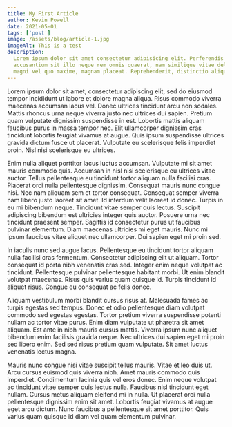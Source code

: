 ```yaml
---
title: My First Article
author: Kevin Powell
date: 2021-05-01
tags: ['post']
image: /assets/blog/article-1.jpg
imageAlt: This is a test
description:
  Lorem ipsum dolor sit amet consectetur adipisicing elit. Perferendis
  accusantium sit illo neque rem omnis quaerat, nam similique vitae delectus ad
  magni vel quo maxime, magnam placeat. Reprehenderit, distinctio aliquam?
---
```


Lorem ipsum dolor sit amet, consectetur adipiscing elit, sed do eiusmod tempor
incididunt ut labore et dolore magna aliqua. Risus commodo viverra maecenas
accumsan lacus vel. Donec ultrices tincidunt arcu non sodales. Mattis rhoncus
urna neque viverra justo nec ultrices dui sapien. Pretium quam vulputate
dignissim suspendisse in est. Lobortis mattis aliquam faucibus purus in massa
tempor nec. Elit ullamcorper dignissim cras tincidunt lobortis feugiat vivamus
at augue. Quis ipsum suspendisse ultrices gravida dictum fusce ut placerat.
Vulputate eu scelerisque felis imperdiet proin. Nisl nisi scelerisque eu
ultrices.

Enim nulla aliquet porttitor lacus luctus accumsan. Vulputate mi sit amet mauris
commodo quis. Accumsan in nisl nisi scelerisque eu ultrices vitae auctor. Tellus
pellentesque eu tincidunt tortor aliquam nulla facilisi cras. Placerat orci
nulla pellentesque dignissim. Consequat mauris nunc congue nisi. Nec nam aliquam
sem et tortor consequat. Consequat semper viverra nam libero justo laoreet sit
amet. Id interdum velit laoreet id donec. Turpis in eu mi bibendum neque.
Tincidunt vitae semper quis lectus. Suscipit adipiscing bibendum est ultricies
integer quis auctor. Posuere urna nec tincidunt praesent semper. Sagittis id
consectetur purus ut faucibus pulvinar elementum. Diam maecenas ultricies mi
eget mauris. Nunc mi ipsum faucibus vitae aliquet nec ullamcorper. Dui sapien
eget mi proin sed.

In iaculis nunc sed augue lacus. Pellentesque eu tincidunt tortor aliquam nulla
facilisi cras fermentum. Consectetur adipiscing elit ut aliquam. Tortor
consequat id porta nibh venenatis cras sed. Integer enim neque volutpat ac
tincidunt. Pellentesque pulvinar pellentesque habitant morbi. Ut enim blandit
volutpat maecenas. Risus quis varius quam quisque id. Turpis tincidunt id
aliquet risus. Congue eu consequat ac felis donec.

Aliquam vestibulum morbi blandit cursus risus at. Malesuada fames ac turpis
egestas sed tempus. Donec et odio pellentesque diam volutpat commodo sed egestas
egestas. Tortor pretium viverra suspendisse potenti nullam ac tortor vitae
purus. Enim diam vulputate ut pharetra sit amet aliquam. Est ante in nibh mauris
cursus mattis. Viverra ipsum nunc aliquet bibendum enim facilisis gravida neque.
Nec ultrices dui sapien eget mi proin sed libero enim. Sed sed risus pretium
quam vulputate. Sit amet luctus venenatis lectus magna.

Mauris nunc congue nisi vitae suscipit tellus mauris. Vitae et leo duis ut. Arcu
cursus euismod quis viverra nibh. Amet mauris commodo quis imperdiet.
Condimentum lacinia quis vel eros donec. Enim neque volutpat ac tincidunt vitae
semper quis lectus nulla. Faucibus nisl tincidunt eget nullam. Cursus metus
aliquam eleifend mi in nulla. Ut placerat orci nulla pellentesque dignissim enim
sit amet. Lobortis feugiat vivamus at augue eget arcu dictum. Nunc faucibus a
pellentesque sit amet porttitor. Quis varius quam quisque id diam vel quam
elementum pulvinar.
